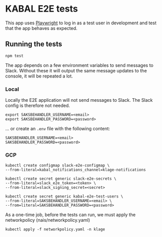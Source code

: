 # KABAL E2E tests
This app uses [Playwright](https://playwright.dev/) to log in as a test user in development and test that the app behaves as expected.

## Running the tests
`npm test`

The app depends on a few environment variables to send messages to Slack.
Without these it will output the same message updates to the console, it will be repeated a lot.

### Local
Locally the E2E application will not send messages to Slack. The Slack config is therefore not needed.

```
export SAKSBEHANDLER_USERNAME=<email>
export SAKSBEHANDLER_PASSWORD=<password>
```
... or create an `.env` file with the following content: 
```
SAKSBEHANDLER_USERNAME=<email>
SAKSBEHANDLER_PASSWORD=<password>
```

### GCP
```
kubectl create configmap slack-e2e-configmap \
--from-literal=kabal_notifications_channel=klage-notifications

kubectl create secret generic slack-e2e-secrets \
--from-literal=slack_e2e_token=<token> \
--from-literal=slack_signing_secret=<secret>

kubectl create secret generic kabal-e2e-test-users \
--from-literal=SAKSBEHANDLER_USERNAME=<email> \
--from=literal=SAKSBEHANDLER_PASSWORD=<password>
```

As a one-time job, before the tests can run, we must apply the networkpolicy (nais/networkpolicy.yaml)
```
kubectl apply -f networkpolicy.yaml -n klage
```

